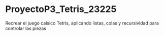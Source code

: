 # ProyectoP3_Tetris_23225
Recrear el juego calsico Tetris, aplicando listas, colas y recursividad para controlar las piezas

